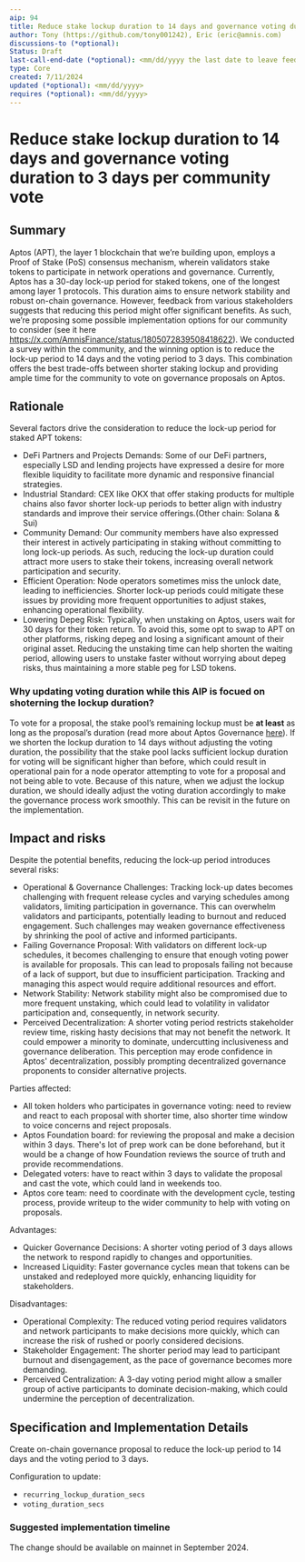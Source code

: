 ```yaml
---
aip: 94
title: Reduce stake lockup duration to 14 days and governance voting duration to 3 days per community vote
author: Tony (https://github.com/tony001242), Eric (eric@amnis.com)
discussions-to (*optional): 
Status: Draft
last-call-end-date (*optional): <mm/dd/yyyy the last date to leave feedbacks and reviews>
type: Core
created: 7/11/2024
updated (*optional): <mm/dd/yyyy>
requires (*optional): <mm/dd/yyyy>
---
```


# Reduce stake lockup duration to 14 days and governance voting duration to 3 days per community vote

## Summary

Aptos (APT), the layer 1 blockchain that we’re building upon, employs a Proof of Stake (PoS) consensus mechanism, wherein validators stake tokens to participate in network operations and governance.
Currently, Aptos has a 30-day lock-up period for staked tokens, one of the longest among layer 1 protocols. This duration aims to ensure network stability and robust on-chain governance. However, feedback from various stakeholders suggests that reducing this period might offer significant benefits.
As such, we’re proposing some possible implementation options for our community to consider (see it here https://x.com/AmnisFinance/status/1805072839508418622). We conducted a survey within the community, and the winning option is to reduce the lock-up period to 14 days and the voting period to 3 days. This combination offers the best trade-offs between shorter staking lockup and providing ample time for the community to vote on governance proposals on Aptos.

## Rationale

Several factors drive the consideration to reduce the lock-up period for staked APT tokens:

- DeFi Partners and Projects Demands: Some of our DeFi partners, especially LSD and lending projects have expressed a desire for more flexible liquidity to facilitate more dynamic and responsive financial strategies.
- Industrial Standard: CEX like OKX that offer staking products for multiple chains also favor shorter lock-up periods to better align with industry standards and improve their service offerings.(Other chain: Solana & Sui)
- Community Demand: Our community members have also expressed their interest in actively participating in staking without committing to long lock-up periods. As such, reducing the lock-up duration could attract more users to stake their tokens, increasing overall network participation and security.
- Efficient Operation: Node operators sometimes miss the unlock date, leading to inefficiencies. Shorter lock-up periods could mitigate these issues by providing more frequent opportunities to adjust stakes, enhancing operational flexibility.
- Lowering Depeg Risk: Typically, when unstaking on Aptos, users wait for 30 days for their token return. To avoid this, some opt to swap to APT on other platforms, risking depeg and losing a significant amount of their original asset. Reducing the unstaking time can help shorten the waiting period, allowing users to unstake faster without worrying about depeg risks, thus maintaining a more stable peg for LSD tokens.

### Why updating voting duration while this AIP is focued on shoterning the lockup duration?

To vote for a proposal, the stake pool’s remaining lockup must be **at least** as long as the proposal’s duration (read more about Aptos Governance [here](https://aptos.dev/en/network/blockchain/governance)). If we shorten the lockup duration to 14 days without adjusting the voting duration, the possibility that the stake pool lacks sufficient lockup duration for voting will be significant higher than before, which could result in operational pain for a node operator attempting to vote for a proposal and not being able to vote. Because of this nature, when we adjust the lockup duration, we should ideally adjust the voting duration accordingly to make the governance process work smoothly. This can be revisit in the future on the implementation.

## Impact and risks

Despite the potential benefits, reducing the lock-up period introduces several risks:

- Operational & Governance Challenges: Tracking lock-up dates becomes challenging with frequent release cycles and varying schedules among validators, limiting participation in governance. This can overwhelm validators and participants, potentially leading to burnout and reduced engagement. Such challenges may weaken governance effectiveness by shrinking the pool of active and informed participants.
- Failing Governance Proposal: With validators on different lock-up schedules, it becomes challenging to ensure that enough voting power is available for proposals. This can lead to proposals failing not because of a lack of support, but due to insufficient participation. Tracking and managing this aspect would require additional resources and effort.
- Network Stability: Network stability might also be compromised due to more frequent unstaking, which could lead to volatility in validator participation and, consequently, in network security.
- Perceived Decentralization: A shorter voting period restricts stakeholder review time, risking hasty decisions that may not benefit the network. It could empower a minority to dominate, undercutting inclusiveness and governance deliberation. This perception may erode confidence in Aptos' decentralization, possibly prompting decentralized governance proponents to consider alternative projects.

Parties affected:
- All token holders who participates in governance voting: need to review and react to each proposal with shorter time, also shorter time window to voice concerns and reject proposals.
- Aptos Foundation board: for reviewing the proposal and make a decision within 3 days. There's lot of prep work can be done beforehand, but it would be a change of how Foundation reviews the source of truth and provide recommendations.
- Delegated voters: have to react within 3 days to validate the proposal and cast the vote, which could land in weekends too.
- Aptos core team: need to coordinate with the development cycle, testing process, provide writeup to the wider community to help with voting on proposals.

Advantages:

- Quicker Governance Decisions: A shorter voting period of 3 days allows the network to respond rapidly to changes and opportunities.
- Increased Liquidity: Faster governance cycles mean that tokens can be unstaked and redeployed more quickly, enhancing liquidity for stakeholders.

Disadvantages:

- Operational Complexity: The reduced voting period requires validators and network participants to make decisions more quickly, which can increase the risk of rushed or poorly considered decisions.
- Stakeholder Engagement: The shorter period may lead to participant burnout and disengagement, as the pace of governance becomes more demanding.
- Perceived Centralization: A 3-day voting period might allow a smaller group of active participants to dominate decision-making, which could undermine the perception of decentralization.

## Specification and Implementation Details

Create on-chain governance proposal to reduce the lock-up period to 14 days and the voting period to 3 days.

Configuration to update:
- `recurring_lockup_duration_secs`
- `voting_duration_secs`

### Suggested implementation timeline

The change should be available on mainnet in September 2024.

